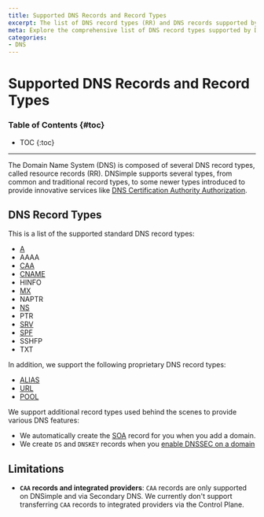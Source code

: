 ```yaml
---
title: Supported DNS Records and Record Types
excerpt: The list of DNS record types (RR) and DNS records supported by DNSimple.
meta: Explore the comprehensive list of DNS record types supported by DNSimple, including A, AAAA, CNAME, MX, and more, to enhance your domain management experience.
categories:
- DNS
---
```


# Supported DNS Records and Record Types

### Table of Contents {#toc}

* TOC
{:toc}

---

The Domain Name System (DNS) is composed of several DNS record types, called resource records (RR). DNSimple supports several types, from common and traditional record types, to some newer types introduced to provide innovative services like [DNS Certification Authority Authorization](/articles/caa-record/).


## DNS Record Types

This is a list of the supported standard DNS record types:

- [A](/articles/a-record/)
- AAAA
- [CAA](/articles/caa-record/)
- [CNAME](/articles/cname-record/)
- HINFO
- [MX](/articles/mx-record/)
- NAPTR
- [NS](/articles/ns-record/)
- PTR
- [SRV](/articles/srv-record/)
- [SPF](/articles/spf-record/)
- SSHFP
- TXT

In addition, we support the following proprietary DNS record types:

- [ALIAS](/articles/alias-record/)
- [URL](/articles/url-record/)
- [POOL](/articles/pool-record/)

We support additional record types used behind the scenes to provide various DNS features:

- We automatically create the [SOA](/articles/soa-record/) record for you when you add a domain.
- We create `DS` and `DNSKEY` records when you [enable DNSSEC on a domain](/articles/dnssec/)


## Limitations

- **`CAA` records and integrated providers**: `CAA` records are only supported on DNSimple and via Secondary DNS. We currently don't support transferring `CAA` records to integrated providers via the Control Plane.
